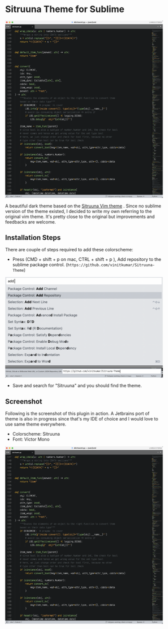 # Sitruuna Theme for Sublime

<p align="center">
  <img src="./screenshot.png">
</p>

A beautiful dark theme based on the [Sitruuna Vim theme](https://github.com/eemed/sitruuna.vim) . Since no sublime version of the theme existed, I decided to write my own referring to the original vim theme. It's pretty close to the original but improvements and feedbacks are welcome.


## Installation Steps

There are couple of steps required to add these colorscheme:

- Press (CMD + shift + p on mac, CTRL + shift + p ), Add repository to the sublime package control. (`https://github.com/vinitkumar/Sitruuna-Theme`)

![step1](./step1.png)
![step2](./step2.png)

- Save and search for "Sitruuna" and you should find the theme.


## Screenshot

Following is the screenshot of this plugin in action. A Jetbrains port of theme is also in progress since that's my IDE of choice and I would love to use same theme everywhere.

- Colorscheme: Sitruuna
- Font: Victor Mono

![screenshot](./screenshot.png)

